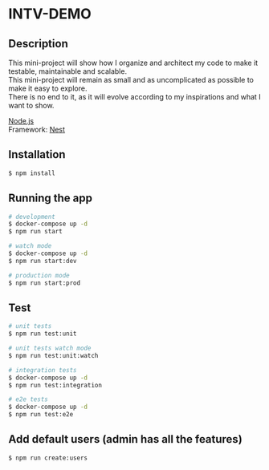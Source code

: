 # INTV-DEMO

## Description

This mini-project will show how I organize and architect my code to make it testable, maintainable and scalable.\
This mini-project will remain as small and as uncomplicated as possible to make it easy to explore.\
There is no end to it, as it will evolve according to my inspirations and what I want to show.

[Node.js](http://nodejs.org)\
Framework: [Nest](https://github.com/nestjs/nest)

## Installation

```bash
$ npm install
```

## Running the app

```bash
# development
$ docker-compose up -d
$ npm run start

# watch mode
$ docker-compose up -d
$ npm run start:dev

# production mode
$ npm run start:prod
```

## Test

```bash
# unit tests
$ npm run test:unit

# unit tests watch mode
$ npm run test:unit:watch

# integration tests
$ docker-compose up -d
$ npm run test:integration

# e2e tests
$ docker-compose up -d
$ npm run test:e2e
```

## Add default users (admin has all the features)

```bash
$ npm run create:users
```
